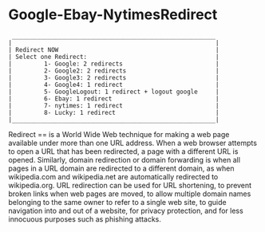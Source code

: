 Google-Ebay-NytimesRedirect
===========================
	 _________________________________________________________
	|                                                         |
	| Redirect NOW                                            |
	| Select one Redirect:                                    |
	|         1- Google: 2 redirects                          | 
	|         2- Google2: 2 redirects                         |
	|         3- Google3: 2 redirects                         |
	|         4- Google4: 1 redirect                          |
	|         5- GoogleLogout: 1 redirect + logout google     |
	|         6- Ebay: 1 redirect                             |
	|         7- nytimes: 1 redirect                          |
	|         8- Lucky: 1 redirect                            | 
	|_________________________________________________________|

Redirect == is a World Wide Web technique for making a web page available under more than one URL address. When a web browser attempts to open a URL that has been redirected, a page with a different URL is opened. Similarly, domain redirection or domain forwarding is when all pages in a URL domain are redirected to a different domain, as when wikipedia.com and wikipedia.net are automatically redirected to wikipedia.org. URL redirection can be used for URL shortening, to prevent broken links when web pages are moved, to allow multiple domain names belonging to the same owner to refer to a single web site, to guide navigation into and out of a website, for privacy protection, and for less innocuous purposes such as phishing attacks.
